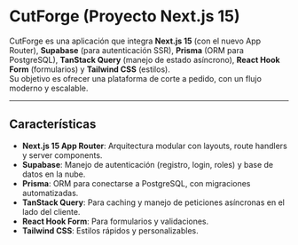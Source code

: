 # CutForge (Proyecto Next.js 15)

CutForge es una aplicación que integra **Next.js 15** (con el nuevo App Router), **Supabase** (para autenticación SSR), **Prisma** (ORM para PostgreSQL), **TanStack Query** (manejo de estado asíncrono), **React Hook Form** (formularios) y **Tailwind CSS** (estilos).  
Su objetivo es ofrecer una plataforma de corte a pedido, con un flujo moderno y escalable.

---

## Características

-   **Next.js 15 App Router**: Arquitectura modular con layouts, route handlers y server components.
-   **Supabase**: Manejo de autenticación (registro, login, roles) y base de datos en la nube.
-   **Prisma**: ORM para conectarse a PostgreSQL, con migraciones automatizadas.
-   **TanStack Query**: Para caching y manejo de peticiones asíncronas en el lado del cliente.
-   **React Hook Form**: Para formularios y validaciones.
-   **Tailwind CSS**: Estilos rápidos y personalizables.
